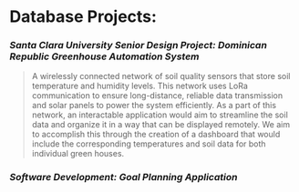 # **Database Projects:**

### _Santa Clara University Senior Design Project: Dominican Republic Greenhouse Automation System_ 
> A wirelessly connected network of soil quality sensors that store soil temperature and humidity levels. This network uses LoRa communication to ensure long-distance, reliable data transmission and solar panels to power the system efficiently. As a part of this network, an interactable application would aim to streamline the soil data and organize it in a way that can be displayed remotely. We aim to accomplish this through the creation of a dashboard that would include the corresponding temperatures and soil data for both individual green houses.


### _Software Development: Goal Planning Application_

      
